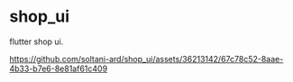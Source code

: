 # shop_ui

flutter shop ui.



https://github.com/soltani-ard/shop_ui/assets/36213142/67c78c52-8aae-4b33-b7e6-8e81af61c409



